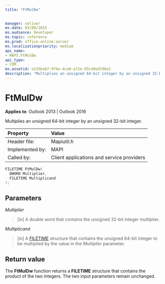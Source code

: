 ```yaml
---
title: "FtMulDw"
 
 
manager: soliver
ms.date: 03/09/2015
ms.audience: Developer
ms.topic: reference
ms.prod: office-online-server
ms.localizationpriority: medium
api_name:
- MAPI.FtMulDw
api_type:
- COM
ms.assetid: e135ba67-97be-4ce0-a72e-93c49ed7d6e2
description: "Multiplies an unsigned 64-bit integer by an unsigned 32-bit integer. The two input parameters remain unchanged."
---
```


# FtMulDw
  
**Applies to**: Outlook 2013 | Outlook 2016 

Multiplies an unsigned 64-bit integer by an unsigned 32-bit integer.
 
|**Property** |**Value** |
|:-----|:-----|
|Header file:  <br/> |Mapiutil.h  <br/> |
|Implemented by:  <br/> |MAPI  <br/> |
|Called by:  <br/> |Client applications and service providers  <br/> |
   
```cpp
FILETIME FtMulDw(
  DWORD Multiplier,
  FILETIME Multiplicand
);
```

## Parameters

 _Multiplier_
 
> [in] A double word that contains the unsigned 32-bit integer multiplier. 
 
 _Multiplicand_

> [in] A [FILETIME](filetime.md) structure that contains the unsigned 64-bit integer to be multiplied by the value in the _Multiplier_ parameter. 

## Return value

The **FtMulDw** function returns a **FILETIME** structure that contains the product of the two integers. The two input parameters remain unchanged. 
